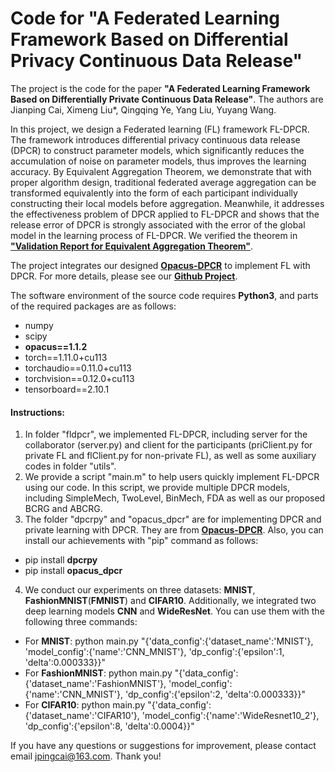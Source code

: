 # Code for "A Federated Learning Framework Based on Differential Privacy Continuous Data Release"

The project is the code for the paper **"A Federated Learning Framework Based on Differentially Private Continuous Data Release"**. The authors are Jianping Cai, Ximeng Liu*, Qingqing Ye, Yang Liu, Yuyang Wang.

In this project, we design a Federated learning (FL) framework FL-DPCR. The framework introduces differential privacy continuous data release (DPCR) to construct parameter models, which significantly reduces the accumulation of noise on parameter models, thus improves the learning accuracy. By Equivalent Aggregation Theorem, we demonstrate that with proper algorithm design, traditional federated average aggregation can be transformed equivalently into the form of each participant individually constructing their local models before aggregation. Meanwhile, it addresses the effectiveness problem of DPCR applied to FL-DPCR and shows that the release error of DPCR is strongly associated with the error of the global model in the learning process of FL-DPCR. We verified the theorem in [**"Validation Report for Equivalent Aggregation Theorem"**](https://github.com/imcjp/FLDPCR/blob/main/Validation%20Report%20for%20Equivalent%20Aggregation%20Theorem.pdf).

The project integrates our designed [**Opacus-DPCR**](https://github.com/imcjp/Opacus-DPCR) to implement FL with DPCR. For more details, please see our [**Github Project**](https://github.com/imcjp/Opacus-DPCR).

The software environment of the source code requires **Python3**, and parts of the required packages are as follows:
* numpy
* scipy
* **opacus==1.1.2**
* torch==1.11.0+cu113
* torchaudio==0.11.0+cu113
* torchvision==0.12.0+cu113
* tensorboard==2.10.1

#### Instructions:

1. In folder "fldpcr", we implemented FL-DPCR, including server for the collaborator (server.py) and client for the participants (priClient.py for private FL and flClient.py for non-private FL), as well as some auxiliary codes in folder "utils".
2. We provide a script "main.m" to help users quickly implement FL-DPCR using our code. In this script, we provide multiple DPCR models, including SimpleMech, TwoLevel, BinMech, FDA as well as our proposed BCRG and ABCRG.
3. The folder "dpcrpy" and "opacus_dpcr" are for implementing DPCR and private learning with DPCR. They are from [**Opacus-DPCR**](https://github.com/imcjp/Opacus-DPCR). Also, you can install our achievements with "pip" command as follows:
+ pip install **dpcrpy**
+ pip install **opacus_dpcr**
4. We conduct our experiments on three datasets: **MNIST**, **FashionMNIST**(**FMNIST**) and **CIFAR10**. Additionally, we integrated two deep learning models **CNN** and **WideResNet**. You can use them with the following three commands:
+ For **MNIST**: python main.py "{'data_config':{'dataset_name':'MNIST'}, 'model_config':{'name':'CNN_MNIST'}, 'dp_config':{'epsilon':1, 'delta':0.000333}}"
+ For **FashionMNIST**: python main.py "{'data_config':{'dataset_name':'FashionMNIST'}, 'model_config':{'name':'CNN_MNIST'}, 'dp_config':{'epsilon':2, 'delta':0.000333}}"
+ For **CIFAR10**: python main.py "{'data_config':{'dataset_name':'CIFAR10'}, 'model_config':{'name':'WideResnet10_2'}, 'dp_config':{'epsilon':8, 'delta':0.0004}}"

If you have any questions or suggestions for improvement, please contact email jpingcai@163.com. Thank you!

